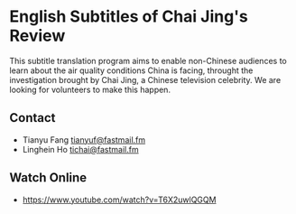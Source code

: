 # English Subtitles of Chai Jing's Review

This subtitle translation program aims to enable non-Chinese audiences to learn about the air quality conditions China is facing, throught the investigation brought by Chai Jing, a Chinese television celebrity. We are looking for volunteers to make this happen.

## Contact

- Tianyu Fang <tianyuf@fastmail.fm>
- Linghein Ho <tichai@fastmail.fm>

## Watch Online

- https://www.youtube.com/watch?v=T6X2uwlQGQM
